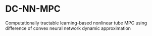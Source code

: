 # DC-NN-MPC
Computationally tractable learning-based nonlinear tube MPC using difference of convex neural network dynamic approximation 
